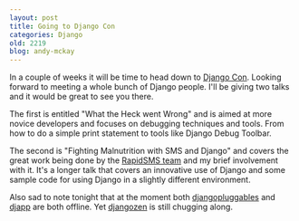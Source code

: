 ```yaml
---
layout: post
title: Going to Django Con
categories: Django
old: 2219
blog: andy-mckay
---
```

<p>In a couple of weeks it will be time to head down to <a href="http://www.djangocon.org/">Django Con</a>. Looking forward to meeting a whole bunch of Django people. I'll be giving two talks and it would be great to see you there.</p>
<p>The first is entitled "What the Heck went Wrong" and is aimed at more novice developers and focuses on debugging techniques and tools. From how to do a simple print statement to tools like Django Debug Toolbar.</p>
<p>The second is "Fighting Malnutrition with SMS and Django" and covers the great work being done by the <a href="http://www.rapidsms.org/">RapidSMS team</a> and my brief involvement with it. It's a longer talk that covers an innovative use of Django and some sample code for using Django in a slightly different environment.</p>
<p>Also sad to note tonight that at the moment both <a href="http://djangoplugables.com/">djangopluggables</a> and <a href="http://djapp.org/">djapp</a> are both offline. Yet <a href="http://djangozen.com/app">djangozen</a> is still chugging along.</p>
